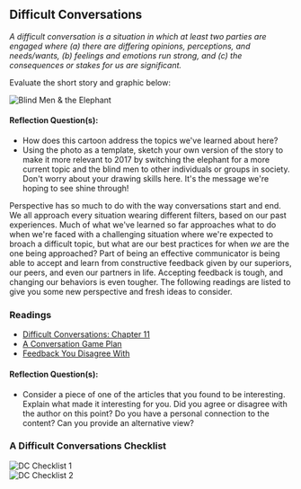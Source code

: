 ## Difficult Conversations

*A difficult conversation is a situation in which at least two parties are engaged where (a) there are differing opinions, perceptions, and needs/wants, (b) feelings and emotions run strong, and (c) the consequences or stakes for us are significant.*

Evaluate the short story and graphic below:

![Blind Men & the Elephant](https://s-media-cache-ak0.pinimg.com/originals/62/ce/e1/62cee1cca5a056b244781678c9d14202.jpg)

#### Reflection Question(s):
* How does this cartoon address the topics we've learned about here?
* Using the photo as a template, sketch your own version of the story to make it more relevant to 2017 by switching the elephant for a more current topic and the blind men to other individuals or groups in society. Don't worry about your drawing skills here. It's the message we're hoping to see shine through!

Perspective has so much to do with the way conversations start and end. We all approach every situation wearing different filters, based on our past experiences. Much of what we've learned so far approaches what to do when we're faced with a challenging situation where we're expected to broach a difficult topic, but what are our best practices for when *we* are the one being approached? Part of being an effective communicator is being able to accept and learn from constructive feedback given by our superiors, our peers, and even our partners in life. Accepting feedback is tough, and changing our behaviors is even tougher. The following readings are listed to give you some new perspective and fresh ideas to consider.

### Readings
* [Difficult Conversations: Chapter 11](https://drive.google.com/drive/folders/0B4tJ99VNjsfSRU1HektVTzdmbG8?usp=sharing)
* [A Conversation Game Plan](https://hbr.org/2017/04/a-game-plan-for-that-conversation-youve-been-putting-off)
* [Feedback You Disagree With](https://hbr.org/2017/04/responding-to-feedback-you-disagree-with)


#### Reflection Question(s):
* Consider a piece of one of the articles that you found to be interesting. Explain what made it interesting for you. Did you agree or disagree with the author on this point? Do you have a personal connection to the content? Can you provide an alternative view?  


### A Difficult Conversations Checklist  
![DC Checklist 1](https://www.dropbox.com/s/6f4xnauaqgk4476/DC%20Checklist%201.jpg?dl=0)  
![DC Checklist 2](https://www.dropbox.com/s/lgw2onhifpi5l16/DC%20Checklist%202.jpg?dl=0)  
